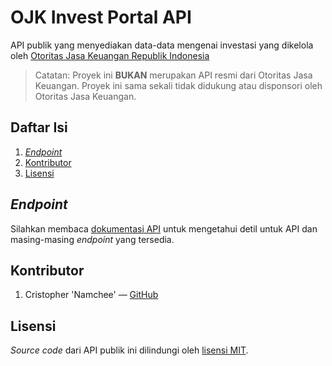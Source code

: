 # OJK Invest Portal API

API publik yang menyediakan data-data mengenai investasi yang dikelola oleh [Otoritas Jasa Keuangan Republik Indonesia](https://www.ojk.go.id/Default.aspx)

> Catatan: Proyek ini **BUKAN** merupakan API resmi dari Otoritas Jasa Keuangan. Proyek ini sama sekali tidak didukung atau disponsori oleh Otoritas Jasa Keuangan.
## Daftar Isi

1. [_Endpoint_](#endpoint)
2. [Kontributor](#kontributor)
3. [Lisensi](#lisensi)

## _Endpoint_

Silahkan membaca [dokumentasi API](./docs) untuk mengetahui detil untuk API dan masing-masing _endpoint_ yang tersedia.

## Kontributor

1. Cristopher 'Namchee' — [GitHub](https://github.com/Namchee)

## Lisensi

_Source code_ dari API publik ini dilindungi oleh [lisensi MIT](./LICENSE).
